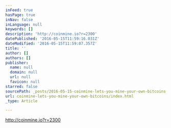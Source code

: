 ```yaml
---
inFeed: true
hasPage: true
inNav: false
inLanguage: null
keywords: []
description: 'http://coinmine.io?r=2300'
datePublished: '2016-05-15T11:59:16.031Z'
dateModified: '2016-05-15T11:59:07.357Z'
title: ''
author: []
authors: []
publisher:
  name: null
  domain: null
  url: null
  favicon: null
starred: false
sourcePath: _posts/2016-05-15-coinmine-lets-you-mine-your-own-bitcoins.md
url: coinmine-lets-you-mine-your-own-bitcoins/index.html
_type: Article

---
```

http://coinmine.io?r=2300